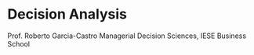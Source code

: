 # Decision Analysis

Prof. Roberto Garcia-Castro
Managerial Decision Sciences, IESE Business School
